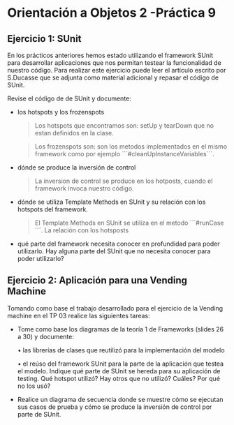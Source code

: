 Orientación a Objetos 2 -Práctica 9
====================================



Ejercicio 1: SUnit
-------------------------------------

En los prácticos anteriores hemos estado utilizando el framework SUnit para desarrollar aplicaciones que nos permitan testear la funcionalidad de nuestro código. Para realizar este ejercicio puede leer el artículo escrito por S.Ducasse
que se adjunta como material adicional y repasar el código de SUnit.

Revise el código de de SUnit y documente:


  - los hotspots y los frozenspots
    
    > Los hotspots que encontramos son: setUp y tearDown que no estan definidos en la clase.
    
    > Los frozenspots son: son los metodos implementados en el mismo framework como por ejemplo ´´´#cleanUpInstanceVariables´´´.
  
  - dónde se produce la inversión de control
  
    > La inversion de control se produce en los hotposts, cuando el framework invoca nuestro código.
  
  - dónde se utiliza Template Methods en SUnit y su relación con los hotspots del framework.
    
    > El Template Methods en SUnit se utiliza en el metodo ´´´#runCase´´´.  La relación con los hotsposts

  - qué parte del framework necesita conocer en profundidad para poder utilizarlo. Hay alguna parte del SUnit
que no necesita conocer para poder utilizarlo?




Ejercicio 2: Aplicación para una Vending Machine
-------------------------------------


Tomando como base el trabajo desarrollado para el ejercicio de la Vending machine en el TP 03 realice las siguientes
tareas:

  - Tome como base los diagramas de la teoría 1 de Frameworks (slides 26 a 30) y documente:
  
  
    • las librerías de clases que reutilizó para la implementación del modelo
    
    • el reúso del framework SUnit para la parte de la aplicación que testea el modelo. Indique qué parte de
SUnit se hereda para su aplicación de testing. Qué hotspot utilizó? Hay otros que no utilizó? Cuáles? Por
qué no los usó?


  - Realice un diagrama de secuencia donde se muestre cómo se ejecutan sus casos de prueba y cómo se produce
la inversión de control por parte de SUnit.
